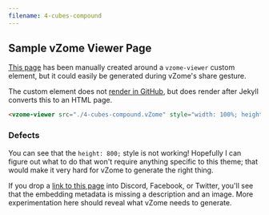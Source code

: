 ```yaml
---
filename: 4-cubes-compound
---
```


## Sample vZome Viewer Page

[This page][self] has been manually created around a `vzome-viewer` custom element,
but it could easily be generated during vZome's share gesture.

The custom element does not [render in GitHub][github], but does render after Jekyll converts this to an HTML page.

<vzome-viewer src="./4-cubes-compound.vZome" style="width: 100%; height: 800;"></vzome-viewer>

```html
<vzome-viewer src="./4-cubes-compound.vZome" style="width: 100%; height: 800;"></vzome-viewer>
```

### Defects
You can see that the `height: 800;` style is not working!  Hopefully I can figure out what to do
that won't require anything specific to this theme; that would make it very hard for vZome to generate the right thing.

If you drop a [link to this page][self] into Discord, Facebook, or Twitter, you'll see that the embedding
metadata is missing a description and an image.  More experimentation here should reveal what vZome needs to generate.


[self]: https://vorth.github.io/vzome-sharing/2021/10/28/09-59-05-4-cubes-compound/
[github]: https://github.com/vorth/vzome-sharing/blob/main/2021/10/28/09-59-05-4-cubes-compound/index.md
[notheme]: https://vorth.github.io/vzome-web/test/
